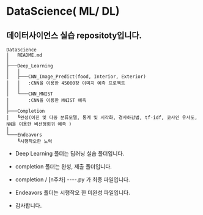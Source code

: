 # DataScience( ML/ DL)
## 데이터사이언스 실습 repositoty입니다.
```
DataScience
│   README.md
│    
├───Deep_Learning
│   │
│   ├───CNN_Image_Predict(food, Interior, Exterior)
│   │   :CNN을 이용한 45000장 이미지 예측 프로젝트
│   │
│   └───CNN_MNIST
│       :CNN을 이용한 MNIST 예측
│   
├───Completion
│   ┖완성(이진 및 다중 분류모델, 통계 및 시각화, 경사하강법, tf-idf, 코사인 유사도, NN을 이용한 비선형회귀 예측 )
│
└───Endeavors
    ┖시행착오한 노력
```

- Deep Learning 폴더는 딥러닝 실습 폴더입니다.

- completion 폴더는 완성, 제출 폴더입니다.
- completion / [n주차] ----.py 가 최종 파일입니다.

- Endeavors 폴더는 시행착오 한 미완성 파일입니다.

- 감사합니다.
